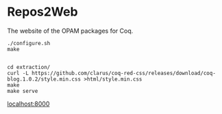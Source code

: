 # Repos2Web
The website of the OPAM packages for Coq.

    ./configure.sh
    make


    cd extraction/
    curl -L https://github.com/clarus/coq-red-css/releases/download/coq-blog.1.0.2/style.min.css >html/style.min.css
    make
    make serve

[localhost:8000](http://localhost:8000/)
